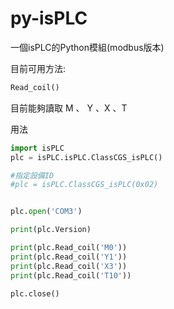 # py-isPLC
一個isPLC的Python模組(modbus版本)

目前可用方法:

```python
Read_coil()
```
目前能夠讀取 M 、 Y 、X 、T

用法
```python
import isPLC
plc = isPLC.isPLC.ClassCGS_isPLC()

#指定設備ID
#plc = isPLC.ClassCGS_isPLC(0x02)


plc.open('COM3')

print(plc.Version)

print(plc.Read_coil('M0'))
print(plc.Read_coil('Y1'))
print(plc.Read_coil('X3'))
print(plc.Read_coil('T10'))

plc.close()
